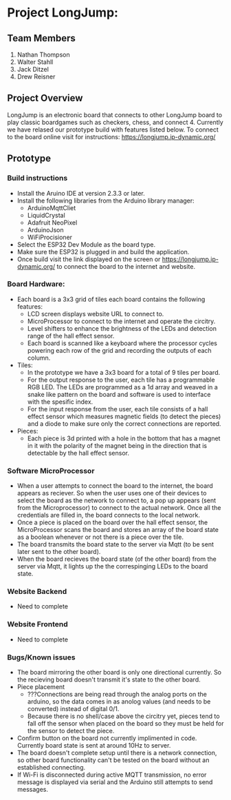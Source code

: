 
# Project LongJump:

## Team Members
1. Nathan Thompson
2. Walter Stahll
3. Jack Ditzel
4. Drew Reisner

## Project Overview
LongJump is an electronic board that connects to other LongJump board to play classic boardgames such as checkers, chess, and connect 4.
Currently we have relased our prototype build with features listed below. To connect to the board online visit for instructions: https://longjump.ip-dynamic.org/

## Prototype

### Build instructions
- Install the Aruino IDE at version 2.3.3 or later.
- Install the following libraries from the Arduino library manager:
  - ArduinoMqttCliet
  - LiquidCrystal
  - Adafruit NeoPixel
  - ArduinoJson
  - WiFiProcisioner
- Select the ESP32 Dev Module as the board type.
- Make sure the ESP32 is plugged in and build the application.
- Once build visit the link displayed on the screen or https://longjump.ip-dynamic.org/ to connect the board to the internet and website.

### Board Hardware:
- Each board is a 3x3 grid of tiles each board contains the following features:
  - LCD screen displays website URL to connect to.
  - MicroProcessor to connect to the internet and operate the circitry.
  - Level shifters to enhance the brightness of the LEDs and detection range of the hall effect sensor.
  - Each board is scanned like a keyboard where the processor cycles powering each row of the grid and recording the outputs of each column.
- Tiles:
  - In the prototype we have a 3x3 board for a total of 9 tiles per board.
  - For the output response to the user, each tile has a programmable RGB LED. The LEDs are programmed as a 1d array and weaved in a snake like pattern on the board and software is used to interface with the spesific index.
  - For the input response from the user, each tile consists of a hall effect sensor which measures magnetic fields (to detect the pieces) and a diode to make sure only the correct connections are reported.
- Pieces:
  - Each piece is 3d printed with a hole in the bottom that has a magnet in it with the polarity of the magnet being in the direction that is detectable by the hall effect sensor.

### Software MicroProcessor
- When a user attempts to connect the board to the internet, the board appears as reciever. So when the user uses one of their devices to select the board as the network to connect to, a pop up appears (sent from the Microprocessor) to connect to the actual network. Once all the credentials are filled in, the board connects to the local network.
- Once a piece is placed on the board over the hall effect sensor, the MicroProcessor scans the board and stores an array of the board state as a boolean whenever or not there is a piece over the tile.
- The board transmits the board state to the server via Mqtt (to be sent later sent to the other board).
- When the board recieves the board state (of the other board) from the server via Mqtt, it lights up the the correspinging LEDs to the board state.

### Website Backend
- Need to complete

### Website Frontend
- Need to complete

### Bugs/Known issues
- The board mirroring the other board is only one directional currently. So the recieving board doesn't transmit it's state to the other board.
- Piece placement
  - ???Connections are being read through the analog ports on the arduino, so the data comes in as anolog values (and needs to be converted) instead of digital 0/1.
  - Because there is no shell/case above the circitry yet, pieces tend to fall off the sensor when placed on the board so they must be held for the sensor to detect the piece.
- Confirm button on the board not currently implimented in code. Currently board state is sent at around 10Hz to server. 
- The board doesn't complete setup until there is a network connection, so other board functionality can't be tested on the board without an established connecting.
- If Wi-Fi is disconnected during active MQTT transmission, no error message is displayed via serial and the Arduino still attempts to send messages.
